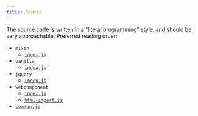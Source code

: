 ```yaml
---
title: Source
---
```


The source code is written in a "literal programming" style, and should be very approachable.
Preferred reading order:

* `mixin`
  * [`index.js`](src/mixin/index.md)
* `vanilla`
  * [`index.js`](src/vanilla/index.md)
* `jquery`
  * [`index.js`](src/jquery/index.md)
* `webcomponent`
  * [`index.js`](src/webcomponent/index.md)
  * [`html-import.js`](src/webcomponent/html-import.md)
* [`common.js`](src/common.md)
